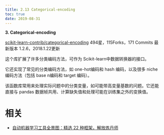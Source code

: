 ```yaml
---
title: 2.13 Categorical-encoding
toc: true
date: 2019-08-31
---
```


**3. Categorical-encoding**

[scikit-learn-contrib/categorical-encoding](https://link.zhihu.com/?target=https%3A//github.com/scikit-learn-contrib/categorical-encoding)
494星，115Forks，171 Commits
最新版本 1.2.6，2018.1.22更新

这个库扩展了许多分类编码方法，可作为 Scikit-learn中数据转换器的接口。

它还实现了常见的分类编码方法，如 one-hot编码和 hash 编码，以及很多 niche 编码方法（包括 base n编码和 target 编码）。

该函数库常用来处理实际问题中的分类变量，如可能带高变量基数的问题。它还能直接与 pandas 数据帧共用、计算缺失值和处理可能在训练集之外的变换值。








# 相关

- [自动机器学习工具全景图：精选 22 种框架，解放炼丹师](https://zhuanlan.zhihu.com/p/42715527)
